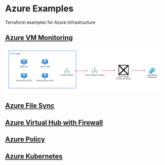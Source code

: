 # Azure Examples
Terraform examples for Azure Infrastructure

## [Azure VM Monitoring](./azure-vm-monitoring/README.md)
![img](./azure-vm-monitoring/docs/architecture.png)

## [Azure File Sync](./azure-file-sync/README.md)

## [Azure Virtual Hub with Firewall](./azure-file-sync/README.md)

## [Azure Policy](./azure-file-sync/README.md)

## [Azure Kubernetes](./azure-file-sync/README.md)

